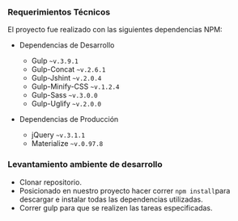 ### Requerimientos Técnicos

El proyecto fue realizado con las siguientes dependencias NPM:

* Dependencias de Desarrollo
    * Gulp `~v.3.9.1`
    * Gulp-Concat `~v.2.6.1`
    * Gulp-Jshint `~v.2.0.4`
    * Gulp-Minify-CSS `~v.1.2.4`
    * Gulp-Sass `~v.3.0.0`
    * Gulp-Uglify `~v.2.0.0`

* Dependencias de Producción
    * jQuery `~v.3.1.1`
    * Materialize `~v.0.97.8`


### Levantamiento ambiente de desarrollo

* Clonar repositorio.
* Posicionado en nuestro proyecto hacer correr `npm install`para descargar e instalar todas las dependencias utilizadas.
* Correr gulp para que se realizen las tareas especificadas.